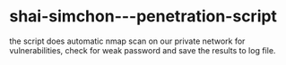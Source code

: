 # shai-simchon---penetration-script
the script does automatic nmap scan on our private network for vulnerabilities, check for weak password and save the results to log file.

